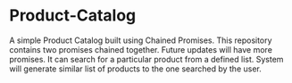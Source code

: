 # Product-Catalog
A simple Product Catalog built using Chained Promises. This repository contains two promises chained together. Future updates will have more promises.
It can search for a particular product from a defined list.
System will generate similar list of products to the one searched by the user.
